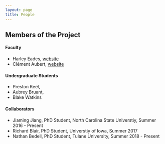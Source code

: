 ```yaml
---
layout: page
title: People
---
```


Members of the Project
----------------------

#### Faculty

- Harley Eades, [website](http://metatheorem.org/)
- Clément Aubert, [website](http://spots.augusta.edu/caubert/)

#### Undergraduate Students

- Preston Keel, 
- Aubrey Bruant,
- Blake Watkins

#### Collaborators

- Jiaming Jiang, PhD Student, North Carolina State Universtiy, Summer 2016 - Present
- Richard Blair, PhD Student, Universtiy of Iowa, Summer 2017
- Nathan Bedell, PhD Student, Tulane University, Summer 2018 - Present

